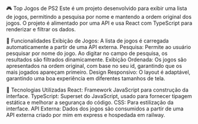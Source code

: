 🎮 Top Jogos de PS2
Este é um projeto desenvolvido para exibir uma lista de jogos, permitindo a pesquisa por nome e mantendo a ordem original dos jogos. O projeto é alimentado por uma API e usa React com TypeScript para renderizar e filtrar os dados.

🚀 Funcionalidades
Exibição de Jogos: A lista de jogos é carregada automaticamente a partir de uma API externa.
Pesquisa: Permite ao usuário pesquisar por nome do jogo. Ao digitar no campo de pesquisa, os resultados são filtrados dinamicamente.
Exibição Ordenada: Os jogos são apresentados na ordem original, com base no seu id, garantindo que os mais jogados apareçam primeiro.
Design Responsivo: O layout é adaptável, garantindo uma boa experiência em diferentes tamanhos de tela.

🔧 Tecnologias Utilizadas
React: Framework JavaScript para construção da interface.
TypeScript: Superset do JavaScript, usado para fornecer tipagem estática e melhorar a segurança do código.
CSS: Para estilização da interface.
API Externa: Dados dos jogos são consumidos a partir de uma API externa criado por mim em express e hospedada em railway.